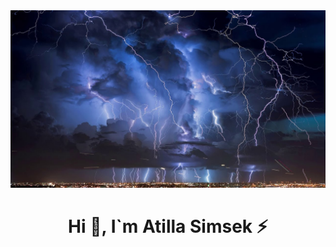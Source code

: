 <img src="https://github.com/Atillasimsek/Atillasimsek/blob/main/ligtning.jpg?raw=true">
<h1 align="center">Hi 👋,  I`m Atilla Simsek ⚡</h1>
